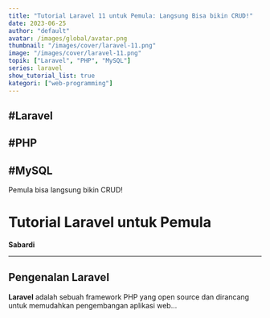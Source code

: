 ```yaml
---
title: "Tutorial Laravel 11 untuk Pemula: Langsung Bisa bikin CRUD!"
date: 2023-06-25
author: "default"
avatar: /images/global/avatar.png
thumbnail: "/images/cover/laravel-11.png"
image: "/images/cover/laravel-11.png"
topik: ["Laravel", "PHP", "MySQL"]
series: laravel
show_tutorial_list: true
kategori: ["web-programming"]
---
```


## #Laravel
## #PHP
## #MySQL

Pemula bisa langsung bikin CRUD!

# Tutorial Laravel untuk Pemula

**Sabardi**

---

## Pengenalan Laravel

**Laravel** adalah sebuah framework PHP yang open source dan dirancang untuk memudahkan pengembangan aplikasi web...